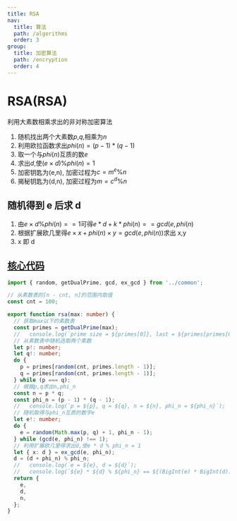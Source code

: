 ```yaml
---
title: RSA
nav:
  title: 算法
  path: /algorithms
  order: 3
group:
  title: 加密算法
  path: /encryption
  order: 4
---
```


# RSA(RSA)

利用大素数相乘求出的非对称加密算法

1. 随机找出两个大素数$p$,$q$,相乘为$n$
1. 利用欧拉函数求出$phi(n) = (p - 1) * (q - 1)$
1. 取一个与$phi(n)$互质的数$e$
1. 求出$d$,使$(e \times d) \% phi(n) = 1$
1. 加密钥匙为(e,n), 加密过程为$c = m^e \% n$
1. 揭秘钥匙为(d,n), 加密过程为$m = c^d \% n$

## 随机得到 e 后求 d

1. 由$e \times d \% phi(n) == 1$可得$e * d + k * phi(n) == gcd(e, phi(n)$
1. 根据扩展欧几里得$e \times x + phi(n) \times y = gcd(e, phi(n))$求出 x,y
1. x 即 d



## [核心代码](https://gitee.com/bestlyg/bestlyg/tree/master/packages/algorithms/src/encryption/rsa.ts)
```ts
import { random, getDualPrime, gcd, ex_gcd } from '../common';

// 从素数表的[n - cnt, n]的范围内取值
const cnt = 100;

export function rsa(max: number) {
  // 获取max以下的素数表
  const primes = getDualPrime(max);
  //   console.log(`prime size = ${primes[0]}, last = ${primes[primes[0]]}`);
  // 从素数表中随机选取两个素数
  let p!: number;
  let q!: number;
  do {
    p = primes[random(cnt, primes.length - 1)];
    q = primes[random(cnt, primes.length - 1)];
  } while (p === q);
  // 根据p,q求出n,phi_n
  const n = p * q;
  const phi_n = (p - 1) * (q - 1);
  //   console.log(`p = ${p}, q = ${q}, n = ${n}, phi_n = ${phi_n}`);
  // 随机取得与phi_n互质的数字e
  let e!: number;
  do {
    e = random(Math.max(p, q) + 1, phi_n - 1);
  } while (gcd(e, phi_n) !== 1);
  // 利用扩展欧几里得求出d,使e * d % phi_n = 1
  let { x: d } = ex_gcd(e, phi_n);
  d = (d + phi_n) % phi_n;
  //   console.log(`e = ${e}, d = ${d}`);
  //   console.log(`${e} * ${d} % ${phi_n} == ${(BigInt(e) * BigInt(d)) % BigInt(phi_n)}`);
  return {
    e,
    d,
    n,
  };
}

```
